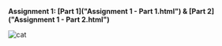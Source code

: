 **Assignment 1: [Part 1]("Assignment 1 - Part 1.html") & [Part 2]("Assignment 1 - Part 2.html")**

![cat](https://steamuserimages-a.akamaihd.net/ugc/2057625097153828690/1EC78387C5BA364727A0B4700D7F5DA7750F99E6/?imw=512&&ima=fit&impolicy=Letterbox&imcolor=%23000000&letterbox=false)